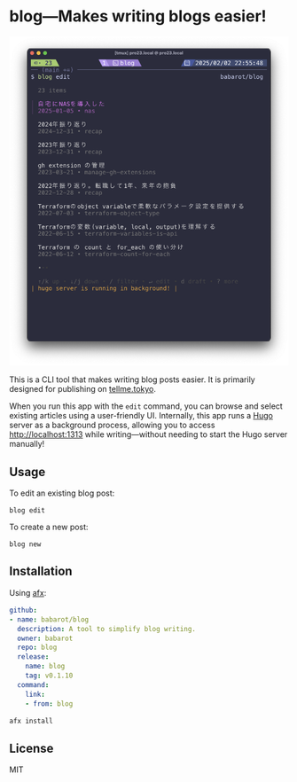 # blog—Makes writing blogs easier!

<p align="center">
  <img src="docs/v2_2.png" width="600">
</p>

This is a CLI tool that makes writing blog posts easier. It is primarily designed for publishing on [tellme.tokyo](https://tellme.tokyo).

When you run this app with the `edit` command, you can browse and select existing articles using a user-friendly UI. Internally, this app runs a [Hugo](https://gohugo.io/) server as a background process, allowing you to access [http://localhost:1313](http://localhost:1313) while writing—without needing to start the Hugo server manually!

## Usage

To edit an existing blog post:

```console
blog edit
```

To create a new post:

```console
blog new
```

## Installation

Using [afx](https://github.com/babarot/afx):

```yaml
github:
- name: babarot/blog
  description: A tool to simplify blog writing.
  owner: babarot
  repo: blog
  release:
    name: blog
    tag: v0.1.10
  command:
    link:
    - from: blog
```
```bash
afx install
```

## License

MIT
